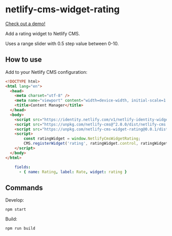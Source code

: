 # netlify-cms-widget-rating

[Check out a demo!](https://netlify-cms-widget-rating.netlify.app)

Add a rating widget to Netlify CMS.

Uses a range slider with 0.5 step value between 0-10.

## How to use

Add to your Netlify CMS configuration:
```html
<!DOCTYPE html>
<html lang="en">
  <head>
    <meta charset="utf-8" />
    <meta name="viewport" content="width=device-width, initial-scale=1.0" />
    <title>Content Manager</title>
  </head>
  <body>
    <script src="https://identity.netlify.com/v1/netlify-identity-widget.js"></script>
    <script src="https://unpkg.com/netlify-cms@^2.0.0/dist/netlify-cms.js"></script>
    <script src="https://unpkg.com/netlify-cms-widget-rating@0.0.1/dist/main.js"></script>
    <script>
        const ratingWidget = window.NetlifyCmsWidgetRating;
        CMS.registerWidget('rating', ratingWidget.control, ratingWidget.preview);
    </script>
  </body>
</html>
```

```yaml
    fields:
      - { name: Rating, label: Rate, widget: rating }
```


## Commands

Develop:

```shell
npm start
```

Build:
```shell
npm run build
```
